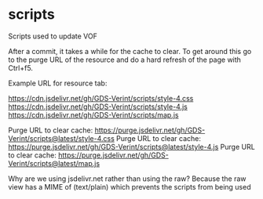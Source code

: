 # scripts
Scripts used to update VOF

After a commit, it takes a while for the cache to clear. To get around this go to the purge URL of the resource and do a hard refresh of the page with Ctrl+f5.

Example URL for resource tab:

https://cdn.jsdelivr.net/gh/GDS-Verint/scripts/style-4.css
https://cdn.jsdelivr.net/gh/GDS-Verint/scripts/style-4.js
https://cdn.jsdelivr.net/gh/GDS-Verint/scripts/map.js

Purge URL to clear cache: https://purge.jsdelivr.net/gh/GDS-Verint/scripts@latest/style-4.css
Purge URL to clear cache: https://purge.jsdelivr.net/gh/GDS-Verint/scripts@latest/style-4.js
Purge URL to clear cache: https://purge.jsdelivr.net/gh/GDS-Verint/scripts@latest/map.js
    
Why are we using jsdelivr.net rather than using the raw?
Because the raw view has a MIME of (text/plain) which prevents the scripts from being used
